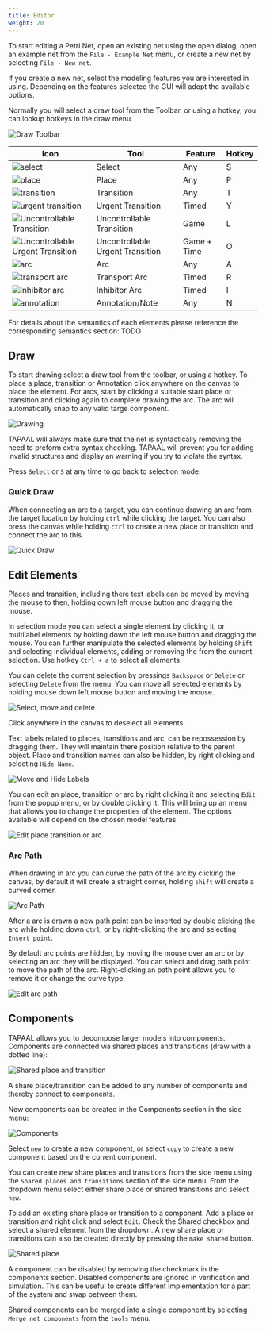 ```yaml
---
title: Editor
weight: 20
---
```


To start editing a Petri Net, open an existing net using the open dialog, open an example net from the `File - Example Net` menu, or create a new net by selecting `File - New net`. 

If you create a new net, select the modeling features you are interested in using. Depending on the features selected the GUI will adopt the available options. 

Normally you will select a draw tool from the Toolbar, or using a hotkey, you can lookup hotkeys in the draw menu. 

![Draw Toolbar](draw-tools.png)


| Icon | Tool   | Feature  | Hotkey  |
|------|--------|----------|---------|
| ![select](icons/select.png)     | Select | Any      | S       |
| ![place](icons/place.png)     | Place  | Any      | P   |
| ![transition](icons/transition.png)     | Transition  | Any  | T   |
| ![urgent transition](icons/urgent-transition.png)     | Urgent Transition | Timed | Y |
| ![Uncontrollable Transition](icons/uncontrollable-transition.png)     | Uncontrollable Transition | Game | L |
| ![Uncontrollable Urgent Transition](icons/uncontrollable-urgent-transition.png)     | Uncontrollable Urgent Transition | Game + Time | O | 
| ![arc](icons/arc.png)    | Arc    | Any | A |
| ![transport arc](icons/transport-arc.png)    | Transport Arc | Timed | R | 
| ![inhibitor arc](icons/inhibitor-arc.png)     | Inhibitor Arc | Timed | I | 
| ![annotation](icons/annotation.png)     | Annotation/Note | Any | N | 

For details about the semantics of each elements please reference the corresponding semantics section: TODO

## Draw 
To start drawing select a draw tool from the toolbar, or using a hotkey. 
To place a place, transition or Annotation click anywhere on the canvas to place the element.
For arcs, start by clicking a suitable start place or transition and clicking again to complete drawing the arc. The arc will automatically snap to any valid targe component. 

![Drawing](draw.gif)

TAPAAL will always make sure that the net is syntactically removing the need to preform extra syntax checking. TAPAAL will prevent you for adding invalid structures and display an warning if you try to violate the syntax.

Press `Select` or `S` at any time to go back to selection mode. 


### Quick Draw
When connecting an arc to a target, you can continue drawing an arc from the target location by holding `ctrl` while clicking the target. 
You can also press the canvas while holding `ctrl` to create a new place or transition and connect the arc to this. 

![Quick Draw](quickdraw.gif)

## Edit Elements

Places and transition, including there text labels can be moved by moving the mouse to then, holding down left mouse button and dragging the mouse.

In selection mode you can select a single element by clicking it, or multilabel elements by holding down the left mouse button and dragging the mouse. You can further manipulate the selected elements by holding `Shift` and selecting individual elements, adding or removing the from the current selection. 
Use hotkey `Ctrl + a` to select all elements. 

You can delete the current selection by pressings `Backspace` or `Delete` or selecting `Delete` from the menu.  You can move all selected elements by holding mouse down left mouse button and moving the mouse. 

![Select, move and delete](moveAndDelete.gif)

Click anywhere in the canvas to deselect all elements. 

Text labels related to places, transitions and arc, can be repossession by dragging them. They will maintain there position relative to the parent object. 
Place and transition names can also be hidden, by right clicking and selecting `Hide Name`. 

![Move and Hide Labels](movelabels.gif)

You can edit an place, transition or arc by right clicking it and selecting `Edit` from the popup menu, or by double clicking it. 
This will bring up an menu that allows you to change the properties of the element. The options available will depend on the chosen model features. 

![Edit place transition or arc](edit.gif)


### Arc Path
When drawing in arc you can curve the path of the arc by clicking the canvas, by default it will create a straight corner, holding `shift` will create a curved corner. 

![Arc Path](arcpath.png)

After a arc is drawn a new path point can be inserted by double clicking the arc while holding down `ctrl`, or by right-clicking the arc and selecting `Insert point`. 

By default arc points are hidden, by moving the mouse over an arc or by selecting an arc they will be displayed. You can select and drag path point to move the path of the arc. 
Right-clicking an path point allows you to remove it or change the curve type. 

![Edit arc path](edit-arcpath.png)


## Components 
TAPAAL allows you to decompose larger models into components. Components are connected via shared places and transitions (draw with a dotted line):

![Shared place and transition](shared-pt.png) 

A share place/transition can be added to any number of components and thereby connect to components. 

New components can be created in the Components section in the side menu:

![Components](components.png)

Select `new` to create a new component, or select `copy` to create a new component based on the current component. 

You can create new share places and transitions from the side menu using the `Shared places and transitions` section of the side menu. From the dropdown menu select either share place or shared transitions and select `new`. 

To add an existing share place or transition to a component. Add a place or transition and right click and select `Edit`. Check the Shared checkbox and select a shared element from the dropdown. A new share place or transitions can also be created directly by pressing the `make shared` button. 

![Shared place](shared-place.png)

A component can be disabled by removing the checkmark in the components section. Disabled components are ignored in verification and simulation. This can be useful to create different implementation for a part of the system and swap between them. 

Shared components can be merged into a single component by selecting `Merge net components` from the `tools` menu. 






